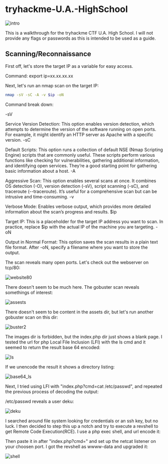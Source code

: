 # tryhackme-U.A.-HighSchool
![intro](https://github.com/user-attachments/assets/a10ad4ac-e9d8-4897-ab87-126f9621d73d)

This is a walkthrough for the tryhackme CTF U.A. High School. I will not provide any flags or passwords as this is intended to be used as a guide. 

## Scanning/Reconnaissance

First off, let's store the target IP as a variable for easy access.

Command: export ip=xx.xx.xx.xx

Next, let's run an nmap scan on the target IP:
```bash
nmap -sV -sC -A -v $ip -oN
```

Command break down:

-sV

Service Version Detection: This option enables version detection, which attempts to determine the version of the software running on open ports. For example, it might identify an HTTP server as Apache with a specific version.
-sC

Default Scripts: This option runs a collection of default NSE (Nmap Scripting Engine) scripts that are commonly useful. These scripts perform various functions like checking for vulnerabilities, gathering additional information, and identifying open services. They’re a good starting point for gathering basic information about a host.
-A

Aggressive Scan: This option enables several scans at once. It combines OS detection (-O), version detection (-sV), script scanning (-sC), and traceroute (--traceroute). It’s useful for a comprehensive scan but can be intrusive and time-consuming.
-v

Verbose Mode: Enables verbose output, which provides more detailed information about the scan’s progress and results.
$ip

Target IP: This is a placeholder for the target IP address you want to scan. In practice, replace $ip with the actual IP of the machine you are targeting.
-oN

Output in Normal Format: This option saves the scan results in a plain text file format. After -oN, specify a filename where you want to store the output.

The scan reveals many open ports. Let's check out the webserver on tcp/80:

![website80](https://github.com/user-attachments/assets/37f54b95-96ad-4772-aa43-37831f79491c)

There doesn't seem to be much here. The gobuster scan reveals somethings of interest:

![assests](https://github.com/user-attachments/assets/ffff1c62-a5c8-43f3-8e89-0054c4f9cc46)

There doesn't seem to be content in the assets dir, but let's run another gobuster scan on this dir:

![buster2](https://github.com/user-attachments/assets/af5bc092-39a7-482e-97b3-831510da8fff)

The images dir is forbidden, but the index.php dir just shows a blank page. I tested the url for php Local File Inclusion (LFI) with the ls cmd and it seemed to return the result base 64 encoded:

![ls](https://github.com/user-attachments/assets/ab93eefa-1ba7-4ba8-9545-b22e60cade82)

If we unencode the result it shows a directory listing:

![base64_ls](https://github.com/user-attachments/assets/0aca6969-1403-4c50-8c2f-071492f4a6ac)

Next, I tried using LFI with "index.php?cmd=cat /etc/passwd", and repeated the previous process of decoding the output:

/etc/passwd reveals a user deku:

![deku](https://github.com/user-attachments/assets/805e16cb-0308-45d5-b6cd-edcc6dd1b065)

I searched around file system looking for credentials or an ssh key, but no luck. 
I then decided to step this up a notch and try to execute a revshell to get Remote Code Execution(RCE). 
I use a php exec shell, and url encode it:

Then paste it in after "index.php?cmd=" and set up the netcat listener on your choosen port.
I got the revshell as wwww-data and upgraded it:

![shell](https://github.com/user-attachments/assets/cbf9f742-e95a-4fab-bf0e-0430c6cb6291)







